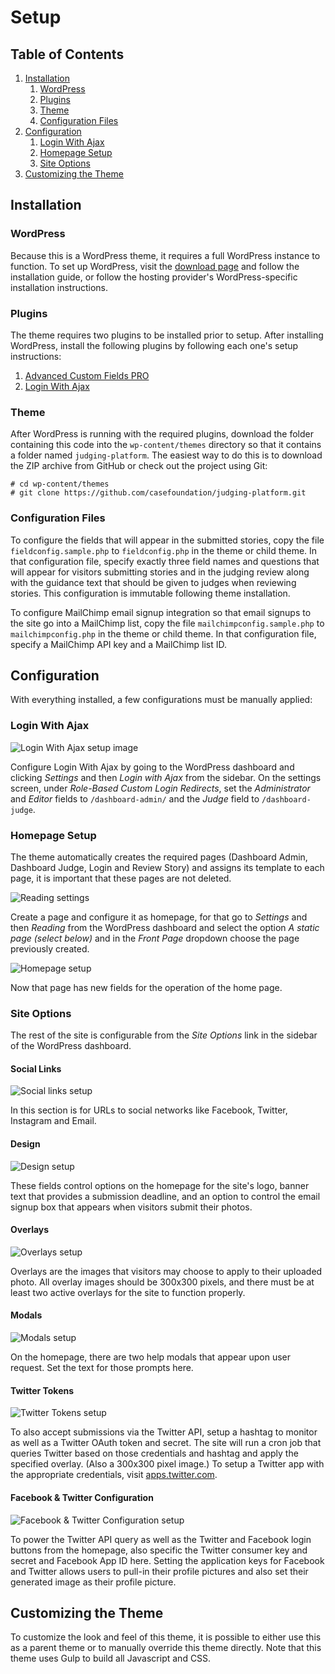 # Setup

## Table of Contents

1. [Installation](#installation)
   1. [WordPress](#wordpress)
   2. [Plugins](#plugins) 	
   3. [Theme](#theme)
   4. [Configuration Files](#configuration-files)
2. [Configuration](#configuration)
   1. [Login With Ajax](#login-with-ajax)
   2. [Homepage Setup](#homepage-setup)
   3. [Site Options](#site-options)
3. [Customizing the Theme](#customizing-the-theme)

## Installation

### WordPress

Because this is a WordPress theme, it requires a full WordPress instance to function. To set up WordPress, visit the [download page](https://wordpress.org/download/) and follow the installation guide, or follow the hosting provider's WordPress-specific installation instructions.

### Plugins

The theme requires two plugins to be installed prior to setup. After installing WordPress, install the following plugins by following each one's setup instructions:

1. [Advanced Custom Fields PRO](https://www.advancedcustomfields.com/)
2. [Login With Ajax](http://wordpress.org/extend/plugins/login-with-ajax/)

### Theme

After WordPress is running with the required plugins, download the folder containing this code into the `wp-content/themes` directory so that it contains a folder named `judging-platform`. The easiest way to do this is to download the ZIP archive from GitHub or check out the project using Git:

```
# cd wp-content/themes
# git clone https://github.com/casefoundation/judging-platform.git
```

### Configuration Files

To configure the fields that will appear in the submitted stories, copy the file `fieldconfig.sample.php` to `fieldconfig.php` in the theme or child theme. In that configuration file, specify exactly three field names and questions that will appear for visitors submitting stories and in the judging review along with the guidance text that should be given to judges when reviewing stories. This configuration is immutable following theme installation.

To configure MailChimp email signup integration so that email signups to the site go into a MailChimp list, copy the file `mailchimpconfig.sample.php` to `mailchimpconfig.php` in the theme or child theme. In that configuration file, specify a MailChimp API key and a MailChimp list ID.

## Configuration

With everything installed, a few configurations must be manually applied:

### Login With Ajax

![Login With Ajax setup image](loginwithajax_setup.png)

Configure Login With Ajax by going to the WordPress dashboard and clicking _Settings_ and then _Login with Ajax_ from the sidebar. On the settings screen, under _Role-Based Custom Login Redirects_, set the _Administrator_ and _Editor_ fields to `/dashboard-admin/` and the _Judge_ field to `/dashboard-judge`.

### Homepage Setup

The theme automatically creates the required pages (Dashboard Admin, Dashboard Judge, Login and Review Story) and assigns its template to each page, it is important that these pages are not deleted.

![Reading settings](reading_settings.png)

Create a page and configure it as homepage, for that go to _Settings_ and then _Reading_ from the WordPress dashboard and select the option _A static page (select below)_ and in the _Front Page_ dropdown choose the page previously created.

![Homepage setup](homepage_setup.png)

Now that page has new fields for the operation of the home page.

### Site Options

The rest of the site is configurable from the _Site Options_ link in the sidebar of the WordPress dashboard.

#### Social Links

![Social links setup](siteoptions_social.png)

In this section is for URLs to social networks like Facebook, Twitter, Instagram and Email.

#### Design

![Design setup](siteoptions_design.png)

These fields control options on the homepage for the site's logo, banner text that provides a submission deadline, and an option to control the email signup box that appears when visitors submit their photos.

#### Overlays

![Overlays setup](siteoptions_overlays.png)

Overlays are the images that visitors may choose to apply to their uploaded photo. All overlay images should be 300x300 pixels, and there must be at least two active overlays for the site to function properly.

#### Modals

![Modals setup](siteoptions_modals.png)

On the homepage, there are two help modals that appear upon user request. Set the text for those prompts here.

#### Twitter Tokens

![Twitter Tokens setup](siteoptions_tokens.png)

To also accept submissions via the Twitter API, setup a hashtag to monitor as well as a Twitter OAuth token and secret. The site will run a cron job that queries Twitter based on those credentials and hashtag and apply the specified overlay. (Also a 300x300 pixel image.) To setup a Twitter app with the appropriate credentials, visit [apps.twitter.com](https://apps.twitter.com/).

#### Facebook & Twitter Configuration

![Facebook & Twitter Configuration setup](siteoptions_facebooktwitter.png)

To power the Twitter API query as well as the Twitter and Facebook login buttons from the homepage, also specific the Twitter consumer key and secret and Facebook App ID here. Setting the application keys for Facebook and Twitter allows users to pull-in their profile pictures and also set their generated image as their profile picture.

## Customizing the Theme

To customize the look and feel of this theme, it is possible to either use this as a parent theme or to manually override this theme directly. Note that this theme uses Gulp to build all Javascript and CSS.
